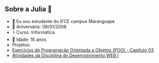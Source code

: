 ## Sobre a Julia 👋

- 🔭 Eu sou estudante do IFCE campus Maranguape
- 🎂 Aniversário: 08/01/2008
- ⚡ Curso: Informática
- 🦋 Idade: 16 anos
- Projetos:
- [Exercícios de Programação Orientada a Objetos (POO) - Capítulo 03](https://github.com/juliamacedo63/CTI-P7-POO-20242-LISTA01)
- [Atividades da Disciplina de Desenvolvimento WEB I]()
  
